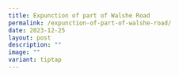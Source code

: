 ```yaml
---
title: Expunction of part of Walshe Road
permalink: /expunction-of-part-of-walshe-road/
date: 2023-12-25
layout: post
description: ""
image: ""
variant: tiptap
---
```

